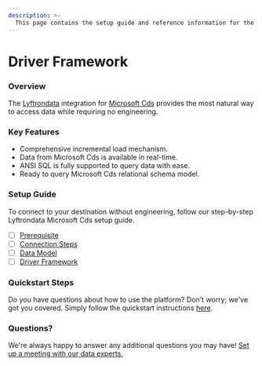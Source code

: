 ```yaml
---
description: >-
  This page contains the setup guide and reference information for the Microsoft Cds source connector.
---
```


# Driver Framework

### Overview

The [Lyftrondata](https://www.lyftrondata.com/) integration for [Microsoft Cds](None) provides the most natural way to access data while requiring no engineering.

### Key Features

* Comprehensive incremental load mechanism.
* Data from Microsoft Cds is available in real-time.&#x20;
* ANSI SQL is fully supported to query data with ease.
* Ready to query Microsoft Cds relational schema model.

### Setup Guide

To connect to your destination without engineering, follow our step-by-step Lyftrondata Microsoft Cds setup guide.

* [ ] [Prerequisite](../prerequisite.md)
* [ ] [Connection Steps](../connection-steps.md)
* [ ] [Data Model](../data-model/erd.md)
* [ ] [Driver Framework](../driver-framework/)

### Quickstart Steps

Do you have questions about how to use the platform? Don't worry; we've got you covered. Simply follow the quickstart instructions [here](../driver-framework/README.md).

### Questions? <a href="#questions" id="questions"></a>

We're always happy to answer any additional questions you may have! [Set up a meeting with our data experts.](https://www.lyftrondata.com/book-a-meeting/)


